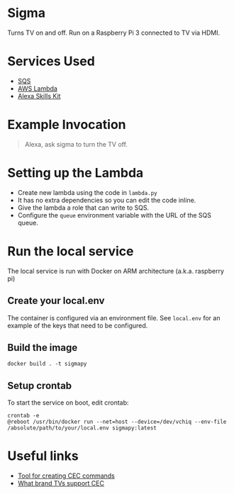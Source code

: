 # Sigma
Turns TV on and off. Run on a Raspberry Pi 3 connected to TV via HDMI.

# Services Used
* [SQS](https://console.aws.amazon.com/sqs/home)
* [AWS Lambda](https://console.aws.amazon.com/lambda/home)
* [Alexa Skills Kit](https://developer.amazon.com/edw/home.html#/skills/list)

# Example Invocation
> Alexa, ask sigma to turn the TV off.

# Setting up the Lambda
* Create new lambda using the code in `lambda.py`
* It has no extra dependencies so you can edit the code inline.
* Give the lambda a role that can write to SQS.
* Configure the `queue` environment variable with the URL of the SQS queue.

# Run the local service
The local service is run with Docker on ARM architecture (a.k.a. raspberry pi)

## Create your local.env
The container is configured via an environment file. See `local.env` for an example of the keys that need to be configured.

## Build the image
`docker build . -t sigmapy`

## Setup crontab
To start the service on boot, edit crontab:

```
crontab -e 
@reboot /usr/bin/docker run --net=host --device=/dev/vchiq --env-file /absolute/path/to/your/local.env sigmapy:latest
```

# Useful links
* [Tool for creating CEC commands](http://www.cec-o-matic.com/)
* [What brand TVs support CEC](http://libcec.pulse-eight.com/vendor/support)
